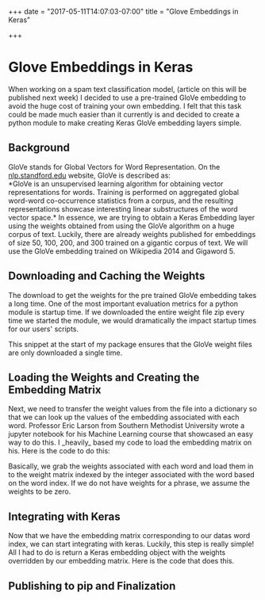 +++
date = "2017-05-11T14:07:03-07:00"
title = "Glove Embeddings in Keras"

+++
<h1>Glove Embeddings in Keras</h1>
When working on a spam text classification model, (article on this will be published next week) I decided to use a pre-trained GloVe embedding to avoid the huge cost of training your own embedding.  I felt that this task could be made much easier than it currently is and decided to create a python module to make creating Keras GloVe embedding layers simple.

<h2>Background</h2>
GloVe stands for Global Vectors for Word Representation.  On the <a href="https://nlp.stanford.edu/projects/glove/">nlp.standford.edu</a> website, GloVe is described as:</br>
*GloVe is an unsupervised learning algorithm for obtaining vector representations for words. Training is performed on aggregated global word-word co-occurrence statistics from a corpus, and the resulting representations showcase interesting linear substructures of the word vector space.*
In essence, we are trying to obtain a Keras Embedding layer using the weights obtained from using the GloVe algorithm on a huge corpus of text.  Luckily, there are already weights published for embeddings of size 50, 100, 200, and 300 trained on a gigantic corpus of text.  We will use the GloVe embedding trained on Wikipedia 2014 and Gigaword 5.

<h2>Downloading and Caching the Weights</h2>
The download to get the weights for the pre trained GloVe embedding takes a long time.  One of the most important evaluation metrics for a python module is startup time.  If we downloaded the entire weight file zip every time we started the module, we would dramatically the impact startup times for our users' scripts.

This snippet at the start of my package ensures that the GloVe weight files are only downloaded a single time.

<script src="https://gist.github.com/LukeWoodSMU/9a712501c7f6f4f64ad31815c331f2b0.js"></script>

<h2>Loading the Weights and Creating the Embedding Matrix</h2>
Next, we need to transfer the weight values from the file into a dictionary so that we can look up the values of the embedding associated with each word.  Professor Eric Larson from Southern Methodist University wrote a jupyter notebook for his Machine Learning course that showcased an easy way to do this.  I _heavily_ based my code to load the embedding matrix on his.  Here is the code to do this:

<script src="https://gist.github.com/LukeWoodSMU/d9f76bf5d63713e60fef2c4de6651aa2.js"></script>

Basically, we grab the weights associated with each word and load them in to the weight matrix indexed by the integer associated with the word based on the word index.  If we do not have weights for a phrase, we assume the weights to be zero.

<h2>Integrating with Keras</h2>
Now that we have the embedding matrix corresponding to our datas word index, we can start integrating with keras.  Luckily, this step is really simple!  All I had to do is return a Keras embedding object with the weights overridden by our embedding matrix.  Here is the code that does this.

<script src="https://gist.github.com/LukeWoodSMU/caa8a18b58f8123237bf3ad8e8d7170d.js"></script>

<h2>Publishing to pip and Finalization</h2>
